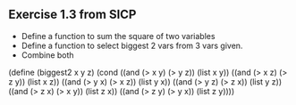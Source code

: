 ## Exercise 1.3 from SICP

- Define a function to sum the square of two variables
- Define a function to select biggest 2 vars from 3 vars given.
- Combine both 

(define (biggest2 x y z)
 (cond ((and (> x y) (> y z)) (list x y))
       ((and (> x z) (> z y)) (list x z))
       ((and (> y x) (> x z)) (list y x))
       ((and (> y z) (> z x)) (list y z))
       ((and (> z x) (> x y)) (list z x))
       ((and (> z y) (> y x)) (list z y))))



       
